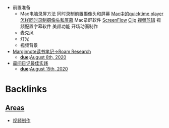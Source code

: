 - 前置准备
    - Mac电脑录屏方法
        同时录制前置摄像头和屏幕
            [Mac中的quicktime player怎样同时录制摄像头和屏幕](https://zhidao.baidu.com/question/498158438046418484.html)
        Mac录屏软件
            [ScreenFlow](<ScreenFlow.md>)
            [Clip](<Clip.md>)
        [视频剪辑](<视频剪辑.md>)
        视频配置字幕软件
        美颜功能
        开场动画制作
    - 麦克风
    - 灯光
    - 视频背景
- [Marginnote读书笔记→Roam Research](<Marginnote读书笔记→Roam Research.md>) 
    - **[due](<due.md>):**[August 8th, 2020](<August 8th, 2020.md>)
- [晨间日记最佳实践](<晨间日记最佳实践.md>)
    - **[due](<due.md>):**[August 15th, 2020](<August 15th, 2020.md>)

# Backlinks
## [Areas](<Areas.md>)
- [视频制作](<视频制作.md>)


